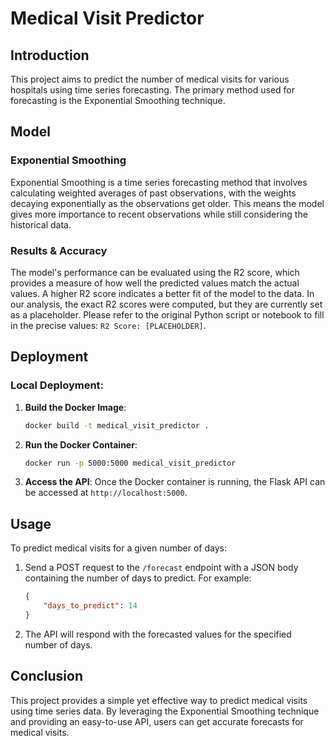 
# Medical Visit Predictor

## Introduction

This project aims to predict the number of medical visits for various hospitals using time series forecasting. The primary method used for forecasting is the Exponential Smoothing technique.

## Model

### Exponential Smoothing

Exponential Smoothing is a time series forecasting method that involves calculating weighted averages of past observations, with the weights decaying exponentially as the observations get older. This means the model gives more importance to recent observations while still considering the historical data.

### Results & Accuracy

The model's performance can be evaluated using the R2 score, which provides a measure of how well the predicted values match the actual values. A higher R2 score indicates a better fit of the model to the data. In our analysis, the exact R2 scores were computed, but they are currently set as a placeholder. Please refer to the original Python script or notebook to fill in the precise values: `R2 Score: [PLACEHOLDER]`.

## Deployment

### Local Deployment:

1. **Build the Docker Image**:
   ```bash
   docker build -t medical_visit_predictor .
   ```

2. **Run the Docker Container**:
   ```bash
   docker run -p 5000:5000 medical_visit_predictor
   ```

3. **Access the API**: Once the Docker container is running, the Flask API can be accessed at `http://localhost:5000`.

## Usage

To predict medical visits for a given number of days:

1. Send a POST request to the `/forecast` endpoint with a JSON body containing the number of days to predict. For example:

   ```json
   {
       "days_to_predict": 14
   }
   ```

2. The API will respond with the forecasted values for the specified number of days.

## Conclusion

This project provides a simple yet effective way to predict medical visits using time series data. By leveraging the Exponential Smoothing technique and providing an easy-to-use API, users can get accurate forecasts for medical visits.

